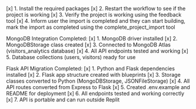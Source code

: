 [x] 1. Install the required packages
[x] 2. Restart the workflow to see if the project is working
[x] 3. Verify the project is working using the feedback tool
[x] 4. Inform user the import is completed and they can start building, mark the import as completed using the complete_project_import tool

MongoDB Integration Completed:
[x] 1. MongoDB driver installed
[x] 2. MongoDBStorage class created
[x] 3. Connected to MongoDB Atlas (visitors_analytics database)
[x] 4. All API endpoints tested and working
[x] 5. Database collections (users, visitors) ready for use

Flask API Migration Completed:
[x] 1. Python and Flask dependencies installed
[x] 2. Flask app structure created with blueprints
[x] 3. Storage classes converted to Python (MongoDBStorage, JSONFileStorage)
[x] 4. All API routes converted from Express to Flask
[x] 5. Created .env.example and README for deployment
[x] 6. All endpoints tested and working correctly
[x] 7. API is portable and can run outside Replit